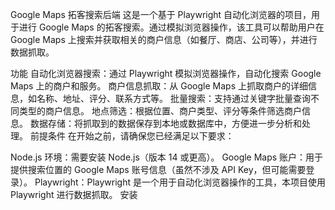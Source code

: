 Google Maps 拓客搜索后端
这是一个基于 Playwright 自动化浏览器的项目，用于进行 Google Maps 的拓客搜索。通过模拟浏览器操作，该工具可以帮助用户在 Google Maps 上搜索并获取相关的商户信息（如餐厅、商店、公司等），并进行数据抓取。

功能
自动化浏览器搜索：通过 Playwright 模拟浏览器操作，自动化搜索 Google Maps 上的商户和服务。
商户信息抓取：从 Google Maps 上抓取商户的详细信息，如名称、地址、评分、联系方式等。
批量搜索：支持通过关键字批量查询不同类型的商户信息。
地点筛选：根据位置、商户类型、评分等条件筛选商户信息。
数据存储：将抓取到的数据保存到本地或数据库中，方便进一步分析和处理。
前提条件
在开始之前，请确保您已经满足以下要求：

Node.js 环境：需要安装 Node.js（版本 14 或更高）。
Google Maps 账户：用于提供搜索位置的 Google Maps 账号信息（虽然不涉及 API Key，但可能需要登录）。
Playwright：Playwright 是一个用于自动化浏览器操作的工具，本项目使用 Playwright 进行数据抓取。
安装
